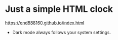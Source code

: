 # Just a simple HTML clock

https://end888160.github.io/index.html

 - Dark mode always follows your system settings.

